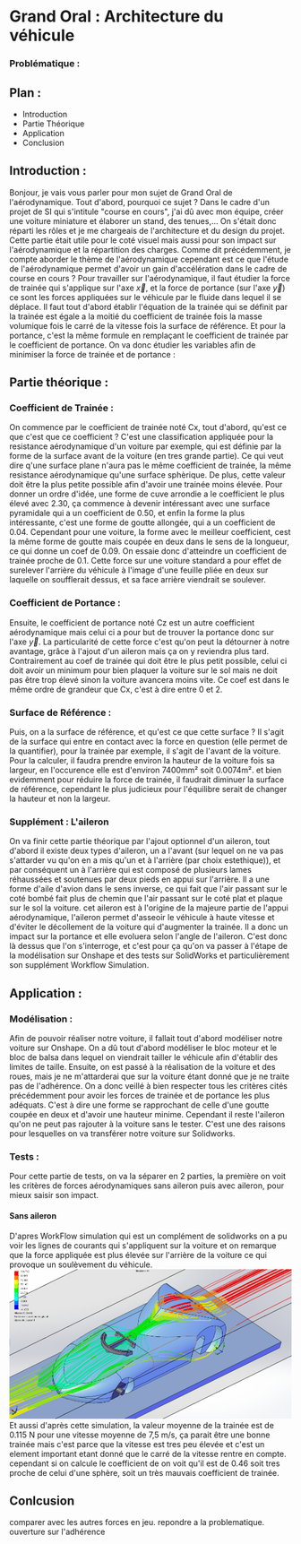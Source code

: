 # Grand Oral : Architecture du véhicule 
### Problématique : 
## Plan :
- Introduction
- Partie Théorique
- Application
- Conclusion
## Introduction :
Bonjour, je vais vous parler pour mon sujet de Grand Oral de l'aérodynamique. Tout d'abord, pourquoi ce sujet ? Dans le cadre d'un projet de SI qui s'intitule "course en cours", j'ai dû avec mon équipe, créer une voiture miniature et élaborer un stand, des tenues,... On s'était donc réparti les rôles et je me chargeais de l'architecture et du design du projet. Cette partie était utile pour le coté visuel mais aussi pour son impact sur l'aérodynamique et la répartition des charges. Comme dit précédemment, je compte aborder le thème de l'aérodynamique cependant est ce que l'étude de l'aérodynamique permet d'avoir un gain d'accélération dans le cadre de course en cours ?
Pour travailler sur l'aérodynamique, il faut étudier la force de trainée qui s'applique sur l'axe $\overrightarrow{x}$, et la force de portance (sur l'axe $\overrightarrow{y}$) ce sont les forces appliquées sur le véhicule par le fluide dans lequel il se déplace. Il faut tout d'abord établir l'équation de la trainée qui se définit par la trainée est égale a la moitié du coefficient de trainée fois la masse volumique fois le carré de la vitesse fois la surface de référence. Et pour la portance, c'est la même formule en remplaçant le coefficient de trainée par le coefficient de portance. On va donc étudier les variables afin de minimiser la force de trainée et de portance :
## Partie théorique :
### Coefficient de Trainée :
On commence par le coefficient de trainée noté Cx, tout d'abord, qu'est ce que c'est que ce coefficient ? C'est une classification appliquée pour la resistance aérodynamique d'un voiture par exemple, qui est définie par la forme de la surface avant de la voiture (en tres grande partie). Ce qui veut dire q'une surface plane n'aura pas le même coefficient de trainée, la même resistance aérodynamique qu'une surface sphèrique. De plus, cette valeur doit être la plus petite possible afin d'avoir une trainée moins élevée. Pour donner un ordre d'idée, une forme de cuve arrondie a le coefficient le plus élevé avec 2.30, ça commence à devenir intéressant avec une surface pyramidale qui a un coefficient de 0.50, et enfin la forme la plus intéressante, c'est une forme de goutte allongée, qui a un coefficient de 0.04. Cependant pour une voiture, la forme avec le meilleur coefficient, cest la même forme de goutte mais coupée en deux dans le sens de la longueur, ce qui donne un coef de 0.09. On essaie donc d'atteindre un coefficient de trainée proche de 0.1. Cette force sur une voiture standard a pour effet de surelever l'arrière du véhicule à l'image d'une feuille pliée en deux sur laquelle on soufflerait dessus, et sa face arrière viendrait se soulever. 
### Coefficient de Portance :
Ensuite, le coefficient de portance noté Cz est un autre coefficient aérodynamique mais celui ci a pour but de trouver la portance donc sur l'axe $\overrightarrow{y}$. La particularité de cette force c'est qu'on peut la détourner à notre avantage, grâce à l'ajout d'un aileron mais ça on y reviendra plus tard. Contrairement au coef de trainée qui doit être le plus petit possible, celui ci doit avoir un minimum pour bien plaquer la voiture sur le sol mais ne doit pas être trop élevé sinon la voiture avancera moins vite. Ce coef est dans le même ordre de grandeur que Cx, c'est à dire entre 0 et 2.
### Surface de Référence :
Puis, on a la surface de référence, et qu'est ce que cette surface ? Il s'agit de la surface qui entre en contact avec la force en question (elle permet de la quantifier), pour la trainée par exemple, il s'agit de l'avant de la voiture. Pour la calculer, il faudra prendre environ la hauteur de la voiture fois sa largeur, en l'occurence elle est d'environ 7400mm² soit 0.0074m². et bien evidemment pour réduire la force de trainée, il faudrait diminuer la surface de référence, cependant le plus judicieux pour l'équilibre serait de changer la hauteur et non la largeur.
### Supplément : L'aileron
On va finir cette partie théorique par l'ajout optionnel d'un aileron, tout d'abord il existe deux types d'aileron, un a l'avant (sur lequel on ne va pas s'attarder vu qu'on en a mis qu'un et à l'arrière (par choix estethique)), et par conséquent un à l'arrière qui est composé de plusieurs lames réhaussées et soutenues par deux pieds en appui sur l'arrière. Il a une forme d'aile d'avion dans le sens inverse, ce qui fait que l'air passant sur le coté bombé fait plus de chemin que l'air passant sur le coté plat  et plaque sur le sol la voiture. cet aileron est à l'origine de la majeure partie de l'appui aérodynamique, l'aileron permet d'asseoir le véhicule à haute vitesse et d'éviter le décollement de la voiture qui d'augmenter la trainée. Il a donc un impact sur la portance et elle evoluera selon l'angle de l'aileron. C'est donc là dessus que l'on s'interroge, et c'est pour ça qu'on va passer à l'étape de la modélisation sur Onshape et des tests sur SolidWorks et particulièrement son supplément Workflow Simulation. 
## Application :
### Modélisation :
Afin de pouvoir réaliser notre voiture, il fallait tout d'abord modéliser notre voiture sur Onshape. On a dû tout d'abord modéliser le bloc moteur et le bloc de balsa dans lequel on viendrait tailler le véhicule afin d'établir des limites de taille. Ensuite, on est passé à la réalisation de la voiture et des roues, mais je ne m'attarderai que sur la voiture étant donné que je ne traite pas de l'adhérence. On a donc veillé à bien respecter tous les critères cités précédemment pour avoir les forces de trainée et de portance les plus adéquats. C'est à dire une forme se rapprochant de celle d'une goutte coupée en deux et d'avoir une hauteur minime. Cependant il reste l'aileron qu'on ne peut pas rajouter à la voiture sans le tester. C'est une des raisons pour lesquelles on va transférer notre voiture sur Solidworks.
### Tests :
Pour cette partie de tests, on va la séparer en 2 parties, la première on voit les critères de forces aérodynamiques sans aileron puis avec aileron, pour mieux saisir son impact. 
#### Sans aileron
D'apres WorkFlow simulation qui est un complément de solidworks on a pu voir les lignes de courants qui s'appliquent sur la voiture et on remarque que la force appliquée est plus élevée sur l'arrière de la voiture ce qui provoque un soulèvement du véhicule.
![modélisation](noe_voitureeeee_trainee.png)
Et aussi d'après cette simulation, la valeur moyenne de la trainée est de 0.115 N pour une vitesse moyenne de 7,5 m/s, ça parait être une bonne trainée mais c'est parce que la vitesse est tres peu élevée et c'est un element important etant donné que le carré de la vitesse rentre en compte. cependant si on calcule le coefficient de on voit qu'il est de 0.46 soit tres proche de celui d'une sphère, soit un très mauvais coefficient de trainée.
## Conlcusion
comparer avec les autres forces en jeu. repondre a la problematique. ouverture sur l'adhérence
